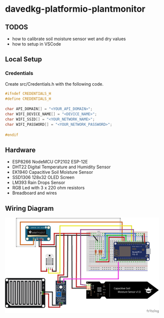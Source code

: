# davedkg-platformio-plantmonitor

## TODOS

- how to calibrate soil moisture sensor wet and dry values
- how to setup in VSCode

## Local Setup

### Credentials

Create src/Credentials.h with the following code.

```cpp
#ifndef CREDENTIALS_H
#define CREDENTIALS_H

char API_DOMAIN[] = "<YOUR_API_DOMAIN>";
char WIFI_DEVICE_NAME[] = "<DEVICE_NAME>";
char WIFI_SSID[] = "<YOUR_NETWORK_NAME>";
char WIFI_PASSWORD[] = "<YOUR_NETWORK_PASSWORD>";

#endif
```

## Hardware

- ESP8266 NodeMCU CP2102 ESP-12E
- DHT22 Digital Temperature and Humidity Sensor
- EK1940 Capacitive Soil Moisture Sensor
- SSD1306 128x32 OLED Screen
- LM393 Rain Drops Sensor
- RGB Led with 3 x 220 ohm resistors
- Breadboard and wires

## Wiring Diagram

![](docs/PlantMonitor_bb.png)